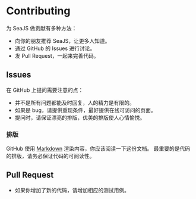 # Contributing

为 SeaJS 做贡献有多种方法：

- 向你的朋友推荐 SeaJS，让更多人知道。
- 通过 GitHub 的 Issues 进行讨论。
- 发 Pull Request，一起来完善代码。


## Issues

在 GitHub 上提问需要注意的点：

- 并不是所有问题都能及时回复，人的精力是有限的。
- 如果是 bug，请提供重现条件，最好提供在线可访问的页面。
- 提问时，请保证漂亮的排版，优美的排版使人心情愉悦。

### 排版

GitHub 使用 [Markdown](http://github.github.com/github-flavored-markdown/) 渲染内容，你应该阅读一下这份文档。
最重要的是代码的排版，请务必保证代码的可阅读性。


## Pull Request

- 如果你增加了新的代码，请增加相应的测试用例。
